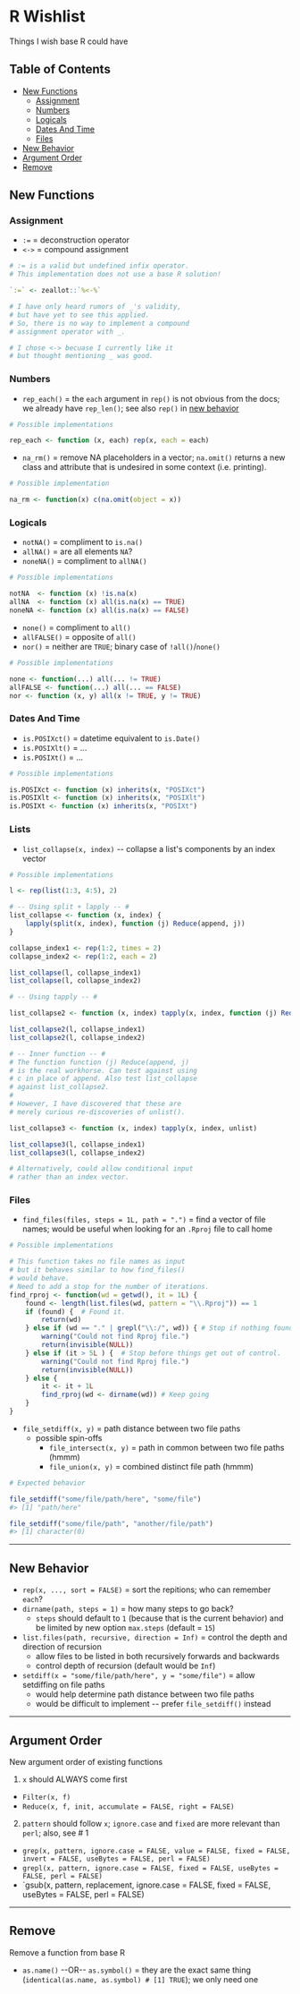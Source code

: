 # R Wishlist
Things I wish base R could have

## Table of Contents
* [New Functions](#new-functions)
  * [Assignment](#assignment)
  * [Numbers](#numbers)
  * [Logicals](#logicals)
  * [Dates And Time](#dates-and-time)
  * [Files](#files)
* [New Behavior](#new-behavior)
* [Argument Order](#argument-order)
* [Remove](#remove)

## New Functions

### Assignment

* `:=` = deconstruction operator
* `<->` = compound assignment

```r
# := is a valid but undefined infix operator.
# This implementation does not use a base R solution!

`:=` <- zeallot::`%<-%`

# I have only heard rumors of _'s validity,
# but have yet to see this applied.
# So, there is no way to implement a compound
# assignment operator with _.

# I chose <-> becuase I currently like it
# but thought mentioning _ was good.
```

### Numbers

* `rep_each()` = the `each` argument in `rep()` is not obvious from the docs; we already have `rep_len()`; see also  `rep()` in [new behavior](#new-behavior)

```r
# Possible implementations

rep_each <- function (x, each) rep(x, each = each)
```

* `na_rm()` = remove NA placeholders in a vector; `na.omit()` returns a new class and attribute that is undesired in some context (i.e. printing).

```r
# Possible implementation

na_rm <- function(x) c(na.omit(object = x))
```
### Logicals

* `notNA()` = compliment to `is.na()`
* `allNA()` = are all elements `NA`?
* `noneNA()` = compliment to `allNA()`

```r
# Possible implementations

notNA  <- function (x) !is.na(x)
allNA  <- function (x) all(is.na(x) == TRUE)
noneNA <- function (x) all(is.na(x) == FALSE)
```

* `none()` = compliment to `all()`
* `allFALSE()` = opposite of `all()`
* `nor()` = neither are `TRUE`; binary case of `!all()`/`none()`

```r
# Possible implementations

none <- function(...) all(... != TRUE)
allFALSE <- function(...) all(... == FALSE)
nor <- function (x, y) all(x != TRUE, y != TRUE)
```

### Dates And Time

* `is.POSIXct()` = datetime equivalent to `is.Date()`
* `is.POSIXlt()` = ...
* `is.POSIXt()` = ...

```r
# Possible implementations

is.POSIXct <- function (x) inherits(x, "POSIXct")
is.POSIXlt <- function (x) inherits(x, "POSIXlt")
is.POSIXt <- function (x) inherits(x, "POSIXt")
```

### Lists

* `list_collapse(x, index)` -- collapse a list's components by an index vector

```r
# Possible implementations

l <- rep(list(1:3, 4:5), 2)

# -- Using split + lapply -- #
list_collapse <- function (x, index) {
    lapply(split(x, index), function (j) Reduce(append, j))
}

collapse_index1 <- rep(1:2, times = 2)
collapse_index2 <- rep(1:2, each = 2)

list_collapse(l, collapse_index1)
list_collapse(l, collapse_index2)

# -- Using tapply -- #

list_collapse2 <- function (x, index) tapply(x, index, function (j) Reduce(append, j))

list_collapse2(l, collapse_index1)
list_collapse2(l, collapse_index2)

# -- Inner function -- #
# The function function (j) Reduce(append, j) 
# is the real workhorse. Can test against using
# c in place of append. Also test list_collapse
# against list_collapse2.
# 
# However, I have discovered that these are 
# merely curious re-discoveries of unlist().

list_collapse3 <- function (x, index) tapply(x, index, unlist)

list_collapse3(l, collapse_index1)
list_collapse3(l, collapse_index2)

# Alternatively, could allow conditional input
# rather than an index vector.
```

### Files

* `find_files(files, steps = 1L, path = ".")` = find a vector of file names; would be useful when looking for an `.Rproj` file to call home

```r
# Possible implementations

# This function takes no file names as input
# but it behaves similar to how find_files()
# would behave.
# Need to add a stop for the number of iterations.
find_rproj <- function(wd = getwd(), it = 1L) {
    found <- length(list.files(wd, pattern = "\\.Rproj")) == 1
    if (found) {  # Found it.
        return(wd) 
    } else if (wd == "." | grepl("\\:/", wd)) { # Stop if nothing found.
        warning("Could not find Rproj file.")
        return(invisible(NULL))
    } else if (it > 5L ) {  # Stop before things get out of control.
        warning("Could not find Rproj file.")
        return(invisible(NULL))
    } else {
        it <- it + 1L
        find_rproj(wd <- dirname(wd)) # Keep going
    }
}
```

* `file_setdiff(x, y)` = path distance between two file paths
    * possible spin-offs
        * `file_intersect(x, y)` = path in common between two file paths (hmmm)
        * `file_union(x, y)` = combined distinct file path (hmmm)

```r
# Expected behavior

file_setdiff("some/file/path/here", "some/file")
#> [1] "path/here"

file_setdiff("some/file/path", "another/file/path")
#> [1] character(0)
```

___

## New Behavior

* `rep(x, ..., sort = FALSE)` = sort the repitions; who can remember `each`?
* `dirname(path, steps = 1)` = how many steps to go back? 
    * `steps` should default to `1` (because that is the current behavior) and be limited by new option `max.steps` (default = `15`)
* `list.files(path, recursive, direction = Inf)` = control the depth and direction of recursion
    * allow files to be listed in both recursively forwards and backwards
    * control depth of recursion (default would be `Inf`)
* `setdiff(x = "some/file/path/here", y = "some/file")` = allow setdiffing on file paths
    * would help determine path distance between two file paths
    * would be difficult to implement -- prefer `file_setdiff()` instead

___

## Argument Order

New argument order of existing functions

1. `x` should ALWAYS come first
* `Filter(x, f)`
* `Reduce(x, f, init, accumulate = FALSE, right = FALSE)`

2. `pattern` should follow `x`; `ignore.case` and `fixed` are more relevant than `perl`; also, see # 1
* `grep(x, pattern, ignore.case = FALSE, value = FALSE, fixed = FALSE, invert = FALSE, useBytes = FALSE, perl = FALSE)`
* `grepl(x, pattern, ignore.case = FALSE, fixed = FALSE, useBytes = FALSE, perl = FALSE)`
* `gsub(x, pattern, replacement, ignore.case = FALSE, fixed = FALSE, useBytes = FALSE, perl = FALSE)

___

## Remove

Remove a function from base R

* `as.name()` --OR-- `as.symbol()` = they are the exact same thing (`identical(as.name, as.symbol) # [1] TRUE`); we only need one
